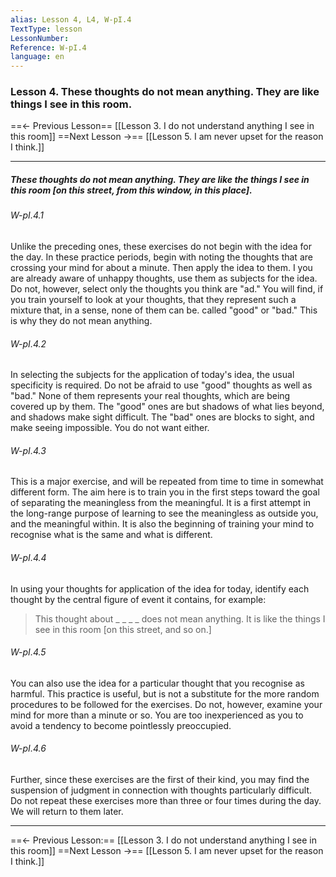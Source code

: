 ```yaml
---
alias: Lesson 4, L4, W-pI.4
TextType: lesson
LessonNumber: 
Reference: W-pI.4
language: en
---
```


### Lesson 4. These thoughts do not mean anything. They are like things I see in this room.


==<- Previous Lesson== [[Lesson 3. I do not understand anything I see in this room]]
==Next Lesson ->== [[Lesson 5. I am never upset for the reason I think.]]
***

##### These thoughts do not mean anything. They are like the things I see in this room [on this street, from this window, in this place].

###### W-pI.4.1
Unlike the preceding ones, these exercises do not begin with the idea for the day. In these practice periods, begin with noting the thoughts that are crossing your mind for about a minute. Then apply the idea to them. I you are already aware of unhappy thoughts, use them as subjects for the idea. Do not, however, select only the thoughts you think are "ad." You will find, if you train yourself to look at your thoughts, that they represent such a mixture that, in a sense, none of them can be. called "good" or "bad." This is why they do not mean anything.

###### W-pI.4.2
In selecting the subjects for the application of today's idea, the usual specificity is required. Do not be afraid to use "good" thoughts as well as "bad." None of them represents your real thoughts, which are being covered up by them. The "good" ones are but shadows of what lies beyond, and shadows make sight difficult. The "bad" ones are blocks to sight, and make seeing impossible. You do not want either.

###### W-pI.4.3
This is a major exercise, and will be repeated from time to time in somewhat different form. The aim here is to train you in the first steps toward the goal of separating the meaningless from the meaningful. It is a first attempt in the long-range purpose of learning to see the meaningless as outside you, and the meaningful within. It is also the beginning of training your mind to recognise what is the same and what is different.

###### W-pI.4.4
In using your thoughts for application of the idea for today, identify each thought by the central figure of event it contains, for example:

>This thought about _ _ _ _ does not mean anything.
>It is like the things I see in this room [on this street, and so on.]

###### W-pI.4.5
You can also use the idea for a particular thought that you recognise as harmful. This practice is useful, but is not a substitute for the more random procedures to be followed for the exercises. Do not, however, examine your mind for more than a minute or so. You are too inexperienced as you  to avoid a tendency to become pointlessly preoccupied.

###### W-pI.4.6
Further, since these exercises are the first of their kind, you may find the suspension of judgment in connection with thoughts particularly difficult. Do not repeat these exercises more than three or four times during the day. We will return to them later.
***

==<- Previous Lesson:== [[Lesson 3. I do not understand anything I see in this room]]
==Next Lesson ->== [[Lesson 5. I am never upset for the reason I think.]]

